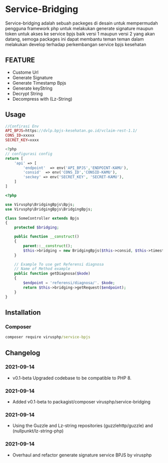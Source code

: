 Service-Bridging
=============
Service-bridging adalah sebuah packeges di desain untuk mempermudah pengguna framework php untuk melakukan generate signature maupun token 
untuk akses ke service bpjs baik versi 1 maupun versi 2 yang akan datang, semoga packages ini dapat membantu teman teman dalam melakukan develop terhadap perkembangan service bpjs kesehatan

## FEATURE
- Custome Url
- Generate Signature
- Generate Timestamp Bpjs
- Generate keyString
- Decrypt String
- Decompress with (Lz-String)

## Usage
```php
//Confirasi Env
API_BPJS=https://dvlp.bpjs-kesehatan.go.id/vclaim-rest-1.1/
CONS_ID=xxxxx
SECRET_KEY=xxxx

<?php
// configurasi config
return [
	'api' => [
		'endpoint'  => env('API_BPJS','ENDPOINT-KAMU'),
		'consid'  => env('CONS_ID','CONSID-KAMU'),
		'seckey' => env('SECRET_KEY', 'SECRET-KAMU'),
	]
]

```

```php
<?php

use Virusphp\BridgingBpjs\Bpjs;
use Virusphp\BridgingBpjs\BridgingBpjs;

Class SomeController extends Bpjs
{
	protected $bridging;

	public function __construct()
	{
		parent::__construct();
		$this->bridging = new BridgingBpjs($this->consid, $this->timestamp, $this->signature, $this->key);
	}

	// Example To use get Referensi diagnosa
	// Name of Method example
	public function getDiagnosa($kode)
	{
		$endpoint = 'referensi/diagnosa/'. $kode;
		return $this->bridging->getRequest($endpoint);
	}
}
```

## Installation

### Composer
```cmd
composer require virusphp/service-bpjs
```

## Changelog

### 2021-09-14
- v0.1-beta Upgraded codebase to be compatible to PHP 8.

### 2021-09-14 
- Added v0.1-beta to packagist/composer virusphp/service-bridging

### 2021-09-14 
- Using the Guzzle and Lz-string repositories (guzzlehttp/guzzle) and (nullpunkt/lz-string-php)

### 2021-09-14
- Overhaul and refactor generate signature service BPJS by virusphp